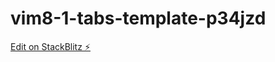 # vim8-1-tabs-template-p34jzd

[Edit on StackBlitz ⚡️](https://stackblitz.com/edit/vim8-1-tabs-template-p34jzd)